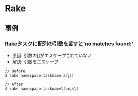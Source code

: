 # Rake
## 事例
### Rakeタスクに配列の引数を渡すと'no matches found:'
- 原因: 引数の\[\]がエスケープされていない
- 解決: 引数をエスケープ
```
// Before
$ rake namespace:taskname[args]
```
```
// After
$ rake namespace:taskname\[args\]
```
